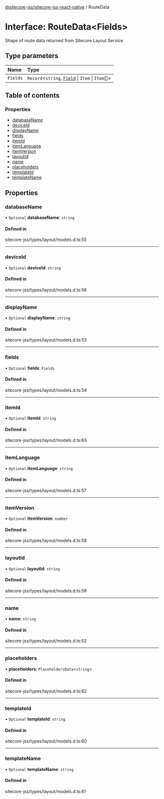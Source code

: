 [@sitecore-jss/sitecore-jss-react-native](../README.md) / RouteData

# Interface: RouteData\<Fields\>

Shape of route data returned from Sitecore Layout Service

## Type parameters

| Name | Type |
| :------ | :------ |
| `Fields` | `Record`\<`string`, [`Field`](Field.md) \| `Item` \| `Item`[]\> |

## Table of contents

### Properties

- [databaseName](RouteData.md#databasename)
- [deviceId](RouteData.md#deviceid)
- [displayName](RouteData.md#displayname)
- [fields](RouteData.md#fields)
- [itemId](RouteData.md#itemid)
- [itemLanguage](RouteData.md#itemlanguage)
- [itemVersion](RouteData.md#itemversion)
- [layoutId](RouteData.md#layoutid)
- [name](RouteData.md#name)
- [placeholders](RouteData.md#placeholders)
- [templateId](RouteData.md#templateid)
- [templateName](RouteData.md#templatename)

## Properties

### databaseName

• `Optional` **databaseName**: `string`

#### Defined in

sitecore-jss/types/layout/models.d.ts:55

___

### deviceId

• `Optional` **deviceId**: `string`

#### Defined in

sitecore-jss/types/layout/models.d.ts:56

___

### displayName

• `Optional` **displayName**: `string`

#### Defined in

sitecore-jss/types/layout/models.d.ts:53

___

### fields

• `Optional` **fields**: `Fields`

#### Defined in

sitecore-jss/types/layout/models.d.ts:54

___

### itemId

• `Optional` **itemId**: `string`

#### Defined in

sitecore-jss/types/layout/models.d.ts:63

___

### itemLanguage

• `Optional` **itemLanguage**: `string`

#### Defined in

sitecore-jss/types/layout/models.d.ts:57

___

### itemVersion

• `Optional` **itemVersion**: `number`

#### Defined in

sitecore-jss/types/layout/models.d.ts:58

___

### layoutId

• `Optional` **layoutId**: `string`

#### Defined in

sitecore-jss/types/layout/models.d.ts:59

___

### name

• **name**: `string`

#### Defined in

sitecore-jss/types/layout/models.d.ts:52

___

### placeholders

• **placeholders**: `PlaceholdersData`\<`string`\>

#### Defined in

sitecore-jss/types/layout/models.d.ts:62

___

### templateId

• `Optional` **templateId**: `string`

#### Defined in

sitecore-jss/types/layout/models.d.ts:60

___

### templateName

• `Optional` **templateName**: `string`

#### Defined in

sitecore-jss/types/layout/models.d.ts:61
